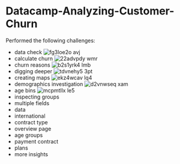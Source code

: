 # Datacamp-Analyzing-Customer-Churn

Performed the following challenges:
- data check
![fg3loe2o avj](https://github.com/MarcvWaes/Datacamp-Analyzing-Customer-Churn/assets/120553175/8c341c80-b5ee-42b2-8d0b-3e8e3abc02ce)
- calculate churn
![22advpdy wmr](https://github.com/MarcvWaes/Datacamp-Analyzing-Customer-Churn/assets/120553175/6a623957-f112-45ce-867e-f266564453fe)
- churn reasons
![b2s1yrk4 lmb](https://github.com/MarcvWaes/Datacamp-Analyzing-Customer-Churn/assets/120553175/335b055b-ccbb-4449-bd25-ed847f212782)
- digging deeper
![tdvnehy5 3pt](https://github.com/MarcvWaes/Datacamp-Analyzing-Customer-Churn/assets/120553175/6facf2a4-a923-4a2b-a44d-08cd42f55ec2)
- creating maps
![ekz4wcav lq4](https://github.com/MarcvWaes/Datacamp-Analyzing-Customer-Churn/assets/120553175/911a3911-8a3c-4c69-bfee-792773439763)
- demographics investigation
![d2vnwseq xam](https://github.com/MarcvWaes/Datacamp-Analyzing-Customer-Churn/assets/120553175/e2c8ba4f-ec52-406c-a5e1-95a471554c8c)
- age bins
![mcpmtllx le5](https://github.com/MarcvWaes/Datacamp-Analyzing-Customer-Churn/assets/120553175/0400e3db-46c0-4a33-b339-7ef79c5c941a)
- inspecting groups
- multiple fields
- data 
- international
- contract type
- overview page
- age groups
- payment contract
- plans
- more insights
